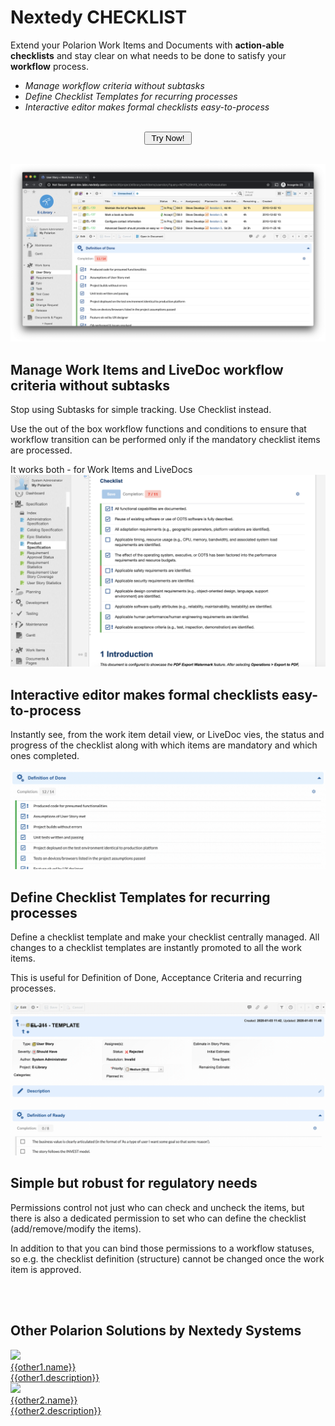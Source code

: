 
# Nextedy CHECKLIST

Extend your Polarion Work Items and Documents with **action-able checklists** and stay clear on what needs to be done to satisfy your **workflow** process.

* *Manage workflow criteria without subtasks*
* *Define Checklist Templates for recurring processes*
* *Interactive editor makes formal checklists easy-to-process*

<div id="download-button" >
<center ><br/>
<a href="./download">
<button class="mdc-button">&nbsp;Try Now!&nbsp;</button>
</a>
</center>
<br>
</div>

<a class="sshot" href="/img/checklist.png" title="Checklist"><img src="/img/checklist.png" alt="Checklist" /></a>


## Manage Work Items and LiveDoc workflow criteria without subtasks
Stop using Subtasks for simple tracking. Use Checklist instead. 

Use the out of the box  workflow functions and conditions to ensure that workflow transition can be performed only if the mandatory checklist items are processed. 

It works both - for Work Items and LiveDocs
<a class="sshot" href="/img/chl-livedoc.png" title="Checklist Live Docs"><img src="/img/chl-livedoc.png" alt="Checklist Live Docs" /></a>



## Interactive editor makes formal checklists easy-to-process 

Instantly see, from the work item detail view, or LiveDoc vies, the status and progress of the checklist along with which items are mandatory and which ones completed.

<a class="sshot" href="/img/chl-interactive.gif" title="Checklist Controls"><img src="/img/chl-interactive.gif" alt="Checklist Controls" /></a>


## Define Checklist Templates for recurring processes
Define a checklist template and make your checklist centrally managed. All changes to a checklist templates are instantly promoted to all the work items.

This is useful for Definition of Done, Acceptance Criteria and recurring processes.

<a class="sshot" href="/img/chl-edit.gif" title="Checklist Edit Template"><img src="/img/chl-edit.gif" alt="Checklist Edit Template" /></a>


## Simple but robust for regulatory needs 
Permissions control not just who can check and uncheck the items, but there is also a dedicated permission to set who can define the checklist (add/remove/modify the items). 

In addition to that you can bind those permissions to a workflow statuses, so e.g. the checklist definition (structure) cannot be changed once the work item is approved. 

<script>
// using plain js
new SimpleLightbox({elements: 'a.sshot'});
</script>


<br/><br/>

<div class="who-banner othersolution" >
<h2> Other Polarion Solutions by Nextedy Systems</h2>
<div class="ui link cards">
  <div class="card" >
    <div class="image">
      <img src="{{other1.image}}">
    </div>
    <div class="content">
      <div class="header"><a href="{{other1.url}}">{{other1.name}}</a></div>      
      <div class="description">
       <a href="{{other1.url}}">{{other1.description}}</a>
      </div>
    </div> 
  </div>
  <div class="card" >
    <div class="image">
      <img src="{{other2.image}}">
    </div>
    <div class="content">
      <div class="header"><a href="{{other2.url}}">{{other2.name}}</a></div>      
      <div class="description">
       <a href="{{other2.url}}">{{other2.description}}</a>
      </div>
    </div> 
  </div>
</div>
</div>

<br/><br/><br/>
